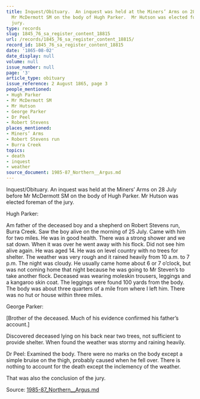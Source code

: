 ```yaml
---
title: Inquest/Obituary.  An inquest was held at the Miners’ Arms on 28 July before
  Mr McDermott SM on the body of Hugh Parker.  Mr Hutson was elected foreman of the
  jury.
type: records
slug: 1845_76_sa_register_content_18815
url: /records/1845_76_sa_register_content_18815/
record_id: 1845_76_sa_register_content_18815
date: '1865-08-02'
date_display: null
volume: null
issue_number: null
page: '3'
article_type: obituary
issue_reference: 2 August 1865, page 3
people_mentioned:
- Hugh Parker
- Mr McDermott SM
- Mr Hutson
- George Parker
- Dr Peel
- Robert Stevens
places_mentioned:
- Miners’ Arms
- Robert Stevens run
- Burra Creek
topics:
- death
- inquest
- weather
source_document: 1985-87_Northern__Argus.md
---
```


Inquest/Obituary.  An inquest was held at the Miners’ Arms on 28 July before Mr McDermott SM on the body of Hugh Parker.  Mr Hutson was elected foreman of the jury.

Hugh Parker:

Am father of the deceased boy and a shepherd on Robert Stevens run, Burra Creek.  Saw the boy alive on the morning of 25 July.  Came with him for two miles.  He was in good health.  There was a strong shower and we sat down.  When it was over he went away with his flock.  Did not see him alive again.  He was aged 14.  He was on level country with no trees for shelter.  The weather was very rough and it rained heavily from 10 a.m. to 7 p.m.  The night was cloudy.  He usually came home about 6 or 7 o’clock, but was not coming home that night because he was going to Mr Steven’s to take another flock.  Deceased was wearing moleskin trousers, leggings and a kangaroo skin coat.  The leggings were found 100 yards from the body.  The body was about three quarters of a mile from where I left him.  There was no hut or house within three miles.

George Parker:

[Brother of the deceased.  Much of his evidence confirmed his father’s account.]

Discovered deceased lying on his back near two trees, not sufficient to provide shelter.  When found the weather was stormy and raining heavily.

Dr Peel: 
Examined the body.  There were no marks on the body except a simple bruise on the thigh, probably caused when he fell over.  There is nothing to account for the death except the inclemency of the weather.

That was also the conclusion of the jury.

Source: [1985-87_Northern__Argus.md](/downloads/markdown/1985-87_Northern__Argus.md)

